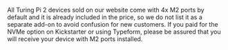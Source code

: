 <p>All Turing Pi 2 devices sold on our website come with 4x M2 ports by default and it is already included in the price, so we do not list it as a separate add-on to avoid confusion for new customers. If you paid for the NVMe option on Kickstarter or using Typeform, please be assured that you will receive your device with M2 ports installed.  </p>